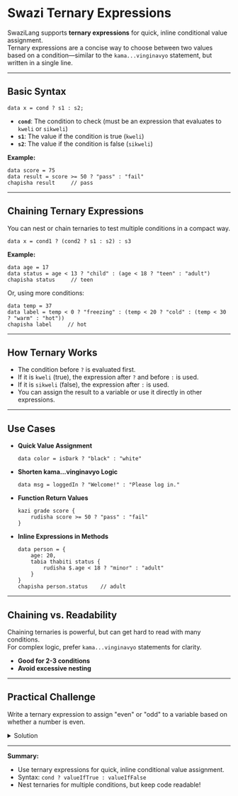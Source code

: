 # Swazi Ternary Expressions

SwaziLang supports **ternary expressions** for quick, inline conditional value assignment.  
Ternary expressions are a concise way to choose between two values based on a condition—similar to the `kama...vinginavyo` statement, but written in a single line.

---

## Basic Syntax

```swazi
data x = cond ? s1 : s2;
```

- **`cond`**: The condition to check (must be an expression that evaluates to `kweli` or `sikweli`)
- **`s1`**: The value if the condition is true (`kweli`)
- **`s2`**: The value if the condition is false (`sikweli`)

**Example:**
```swazi
data score = 75
data result = score >= 50 ? "pass" : "fail"
chapisha result     // pass
```

---

## Chaining Ternary Expressions

You can nest or chain ternaries to test multiple conditions in a compact way.

```swazi
data x = cond1 ? (cond2 ? s1 : s2) : s3
```

**Example:**
```swazi
data age = 17
data status = age < 13 ? "child" : (age < 18 ? "teen" : "adult")
chapisha status     // teen
```

Or, using more conditions:

```swazi
data temp = 37
data label = temp < 0 ? "freezing" : (temp < 20 ? "cold" : (temp < 30 ? "warm" : "hot"))
chapisha label     // hot
```

---

## How Ternary Works

- The condition before `?` is evaluated first.
- If it is `kweli` (true), the expression after `?` and before `:` is used.
- If it is `sikweli` (false), the expression after `:` is used.
- You can assign the result to a variable or use it directly in other expressions.

---

## Use Cases

- **Quick Value Assignment**
  ```swazi
  data color = isDark ? "black" : "white"
  ```
- **Shorten kama...vinginavyo Logic**
  ```swazi
  data msg = loggedIn ? "Welcome!" : "Please log in."
  ```
- **Function Return Values**
  ```swazi
  kazi grade score {
      rudisha score >= 50 ? "pass" : "fail"
  }
  ```
- **Inline Expressions in Methods**
  ```swazi
  data person = {
      age: 20,
      tabia thabiti status {
          rudisha $.age < 18 ? "minor" : "adult"
      }
  }
  chapisha person.status    // adult
  ```

---

## Chaining vs. Readability

Chaining ternaries is powerful, but can get hard to read with many conditions.  
For complex logic, prefer `kama...vinginavyo` statements for clarity.

- **Good for 2-3 conditions**
- **Avoid excessive nesting**

---

## Practical Challenge

Write a ternary expression to assign "even" or "odd" to a variable based on whether a number is even.

<details>
<summary>Solution</summary>

```swazi
data n = 7
data type = n % 2 sawa 0 ? "even" : "odd"
chapisha type    // odd
```
</details>

---

**Summary:**  
- Use ternary expressions for quick, inline conditional value assignment.
- Syntax: `cond ? valueIfTrue : valueIfFalse`
- Nest ternaries for multiple conditions, but keep code readable!